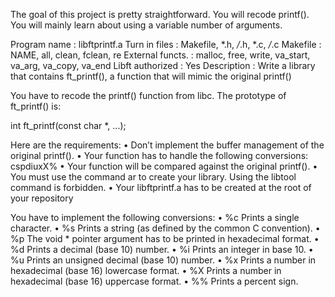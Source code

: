 The goal of this project is pretty straightforward. You will recode printf().
You will mainly learn about using a variable number of arguments.

Program name      : libftprintf.a
Turn in files     : Makefile, *.h, */*.h, *.c, */*.c
Makefile          : NAME, all, clean, fclean, re
External functs.  : malloc, free, write, va_start, va_arg, va_copy, va_end
Libft authorized  : Yes
Description       : Write a library that contains ft_printf(), a function that will mimic the original printf()

You have to recode the printf() function from libc.
The prototype of ft_printf() is:

int ft_printf(const char *, ...);

Here are the requirements:
• Don’t implement the buffer management of the original printf().
• Your function has to handle the following conversions: cspdiuxX%
• Your function will be compared against the original printf().
• You must use the command ar to create your library.
Using the libtool command is forbidden.
• Your libftprintf.a has to be created at the root of your repository

You have to implement the following conversions:
• %c Prints a single character.
• %s Prints a string (as defined by the common C convention).
• %p The void * pointer argument has to be printed in hexadecimal format.
• %d Prints a decimal (base 10) number.
• %i Prints an integer in base 10.
• %u Prints an unsigned decimal (base 10) number.
• %x Prints a number in hexadecimal (base 16) lowercase format.
• %X Prints a number in hexadecimal (base 16) uppercase format.
• %% Prints a percent sign.
